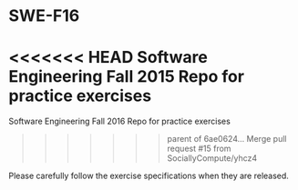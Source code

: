 # SWE-F16
<<<<<<< HEAD
Software Engineering Fall 2015 Repo for practice exercises
=======
Software Engineering Fall 2016 Repo for practice exercises
>>>>>>> parent of 6ae0624... Merge pull request #15 from SociallyCompute/yhcz4

Please carefully follow the exercise specifications when they are released.
